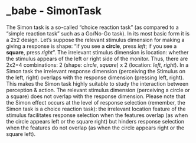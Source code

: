 # _babe - SimonTask

The Simon task is a so-called “choice reaction task” (as compared to a “simple reaction task” such as a Go/No-Go task). In its most basic form it is a 2x2 design. Let’s suppose the relevant stimulus dimension for making a giving a response is shape: “if you see a **circle**, press _left_; if you see a **square**, press _right_”. The irrelevant stimulus dimension is location: whether the stimulus appears of the left or right side of the monitor. Thus, there are 2x2=4 combinations: 2 (shape: _circle_, _square_) x 2 (location: _left_, _right_). In a Simon task the irrelevant response dimension (perceiving the Stimulus on the left, right) overlaps with the response dimension (pressing left, right). This makes the Simon task highly suitable to study the interaction between perception & action. The relevant stimulus dimension (perceiving a circle or a square) does not overlap with the response dimension. Please note that the Simon effect occurs at the level of response selection (remember, the Simon task is a choice reaction task): the irrelevant location feature of the stimulus facilitates response selection when the features overlap (as when the circle appears left or the square right) but hinders response selection when the features do not overlap (as when the circle appears right or the square left). 